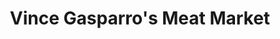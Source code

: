 ---
title: "Vince Gasparro's Meat Market"
url: /toronto/vince-gasparros-meat-market/
shop: Metzgerei
---